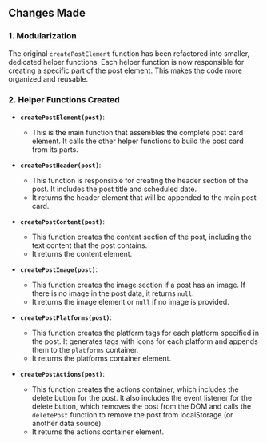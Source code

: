 ## Changes Made

### 1. **Modularization**

The original `createPostElement` function has been refactored into smaller, dedicated helper functions. Each helper function is now responsible for creating a specific part of the post element. This makes the code more organized and reusable.

### 2. **Helper Functions Created**

-   **`createPostElement(post)`**:

    -   This is the main function that assembles the complete post card element. It calls the other helper functions to build the post card from its parts.

-   **`createPostHeader(post)`**:

    -   This function is responsible for creating the header section of the post. It includes the post title and scheduled date.
    -   It returns the header element that will be appended to the main post card.

-   **`createPostContent(post)`**:

    -   This function creates the content section of the post, including the text content that the post contains.
    -   It returns the content element.

-   **`createPostImage(post)`**:

    -   This function creates the image section if a post has an image. If there is no image in the post data, it returns `null`.
    -   It returns the image element or `null` if no image is provided.

-   **`createPostPlatforms(post)`**:

    -   This function creates the platform tags for each platform specified in the post. It generates tags with icons for each platform and appends them to the `platforms` container.
    -   It returns the platforms container element.

-   **`createPostActions(post)`**:

    -   This function creates the actions container, which includes the delete button for the post. It also includes the event listener for the delete button, which removes the post from the DOM and calls the `deletePost` function to remove the post from localStorage (or another data source).
    -   It returns the actions container element.
